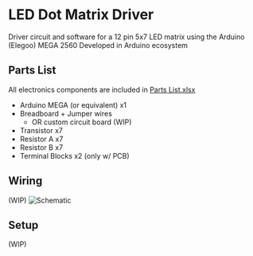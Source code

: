 # LED Dot Matrix Driver
Driver circuit and software for a 12 pin 5x7 LED matrix using the Arduino (Elegoo) MEGA 2560
Developed in Arduino ecosystem

## Parts List
All electronics components are included in [Parts List.xlsx](https://github.com/AshwinPH/LED-Matrix-Driver)

* Arduino MEGA (or equivalent) x1
* Breadboard + Jumper wires
  * OR custom circuit board (WIP)
* Transistor x7
* Resistor A x7
* Resistor B x7
* Terminal Blocks x2 (only w/ PCB)

## Wiring
(WIP)
![Schematic](https://imgur.com/BYEswSd)

## Setup
(WIP)

